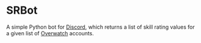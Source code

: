 # SRBot
A simple Python bot for [Discord](https://discordapp.com/), which returns a list of skill rating values for a given list of [Overwatch](https://playoverwatch.com/en-us/) accounts.
